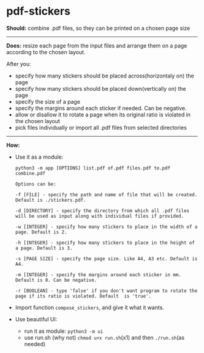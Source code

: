 # pdf-stickers

**Should:** combine .pdf files, so they can be printed on a chosen page size

---

**Does:** resize each page from the input files and arrange them on a page according to the chosen layout.

After you:
- specify how many stickers should be placed across(horizontaly on) the page
- specify how many stickers should be placed down(vertically on) the page
- specify the size of a page
- specify the margins around each sticker if needed. Can be negative.
- allow or disallow it to rotate a page when its original ratio is violated in the chosen layout
- pick files individually or import all .pdf files from selected directories

---

**How:**
- Use it as a module:

    `python3 -m app [OPTIONS] list.pdf of.pdf files.pdf to.pdf combine.pdf`
    
    `Options can be:`

    `-f [FILE] - specify the path and name of file that will be created. Default is ./stickers.pdf.`

    `-d [DIRECTORY] - specify the directory from which all .pdf files will be used as input along with individual files
    if provided.`

    `-w [INTEGER] - specify how many stickers to place in the width of a page. Default is 2.`

    `-h [INTEGER] - specify how many stickers to place in the height of a page. Default is 3.`
    
    `-s [PAGE SIZE] - specify the page size. Like A4, A3 etc. Default is A4.`

    `-m [INTEGER] - specify the margins around each sticker in mm. Default is 0. Can be negative.`

    `-r [BOOLEAN] - type 'false' if you don't want program to rotate the page if its ratio is violated. Default 
    is 'true'.`


- Import function `compose_stickers`, and give it what it wants.


- Use beautiful UI:
    - run it as module: `python3 -m ui`
    - use run.sh (why not) `chmod u+x run.sh`(x1) and then `./run.sh`(as needed)
